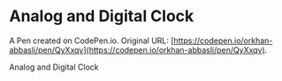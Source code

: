 # Analog and Digital Clock

A Pen created on CodePen.io. Original URL: [https://codepen.io/orkhan-abbasli/pen/QyXxqv](https://codepen.io/orkhan-abbasli/pen/QyXxqv).

Analog and Digital Clock